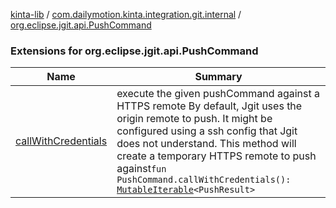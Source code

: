 [kinta-lib](../../index.md) / [com.dailymotion.kinta.integration.git.internal](../index.md) / [org.eclipse.jgit.api.PushCommand](./index.md)

### Extensions for org.eclipse.jgit.api.PushCommand

| Name | Summary |
|---|---|
| [callWithCredentials](call-with-credentials.md) | execute the given pushCommand against a HTTPS remote By default, Jgit uses the origin remote to push. It might be configured using a ssh config that Jgit does not understand. This method will create a temporary HTTPS remote to push against`fun PushCommand.callWithCredentials(): `[`MutableIterable`](https://kotlinlang.org/api/latest/jvm/stdlib/kotlin.collections/-mutable-iterable/index.html)`<PushResult>` |
